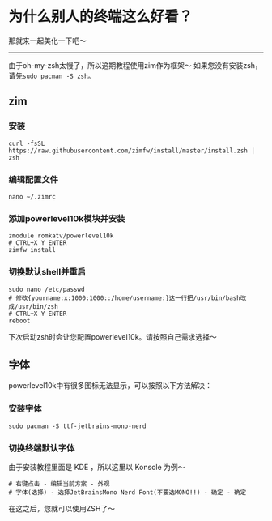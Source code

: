 # 为什么别人的终端这么好看？


那就来一起美化一下吧～

---

由于oh-my-zsh太慢了，所以这期教程使用zim作为框架～
如果您没有安装zsh，请先`sudo pacman -S zsh`。

## zim

### 安装

```shell
curl -fsSL https://raw.githubusercontent.com/zimfw/install/master/install.zsh | zsh
```

### 编辑配置文件

```shell
nano ~/.zimrc
```

### 添加powerlevel10k模块并安装

```shell
zmodule romkatv/powerlevel10k
# CTRL+X Y ENTER
zimfw install
```

### 切换默认shell并重启

```shell
sudo nano /etc/passwd
# 修改{yourname:x:1000:1000::/home/username:}这一行把/usr/bin/bash改成/usr/bin/zsh
# CTRL+X Y ENTER
reboot
```

下次启动zsh时会让您配置powerlevel10k。请按照自己需求选择～

## 字体

powerlevel10k中有很多图标无法显示，可以按照以下方法解决：

### 安装字体

```shell
sudo pacman -S ttf-jetbrains-mono-nerd
```

### 切换终端默认字体

由于安装教程里面是 KDE ，所以这里以 Konsole 为例～

```shell
# 右键点击 - 编辑当前方案 - 外观
# 字体(选择) - 选择JetBrainsMono Nerd Font(不要选MONO!!) - 确定 - 确定
```

在这之后，您就可以使用ZSH了～
